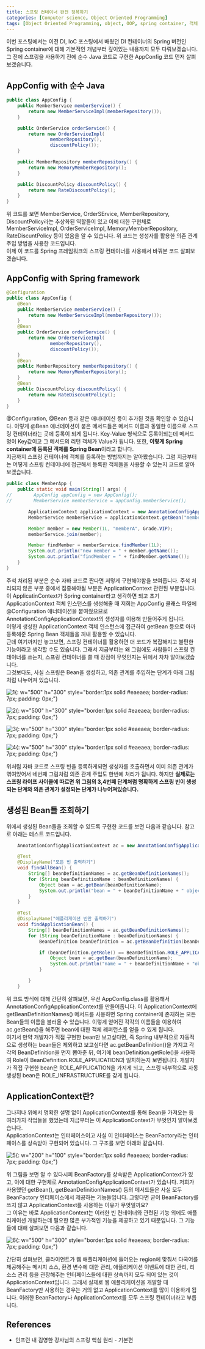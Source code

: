 ```yaml
---
title: 스프링 컨테이너 완전 정복하기
categories: [Computer science, Object Oriented Programming]
tags: [Object Oriented Programming, object, OOP, spring container, 객체 지향 프로그래밍, 객체, 스프링 컨테이너]
---
```


이번 포스팅에서는 이전 DI, IoC 포스팅에서 배웠던 DI 컨테이너의 Spring 버전인 Spring container에 대해 기본적인 개념부터 깊이있는 내용까지 모두 다뤄보겠습니다. 그 전에 스프링을 사용하기 전에 순수 Java 코드로 구현한 AppConfig 코드 먼저 살펴보겠습니다.

## AppConfig with 순수 Java
```java
public class AppConfig {
    public MemberService memberService() {
        return new MemberServiceImpl(memberRepository());
    }

    public OrderService orderService() {
        return new OrderServiceImpl(
                memberRepository(),
                discountPolicy());
    }

    public MemberRepository memberRepository() {
        return new MemoryMemberRepository();
    }

    public DiscountPolicy discountPolicy() {
        return new RateDiscountPolicy();
    }
}
```
위 코드를 보면 MemberService, OrderSErvice, MemberRepository, DiscountPolicy라는 추상화된 역할들이 있고 이에 대한 구현체로 MemberServiceImpl, OrderServiceImpl, MemoryMemberRepository, RateDiscuntPolicy 등이 있음을 알 수 있습니다. 위 코드는 생성자를 활용한 의존 관계 주입 방법을 사용한 코드입니다.   
이제 이 코드를 Spring 프레임워크의 스프링 컨테이너를 사용해서 바꿔본 코드 살펴보겠습니다.

## AppConfig with Spring framework
```java
@Configuration
public class AppConfig {
    @Bean
    public MemberService memberService() {
        return new MemberServiceImpl(memberRepository());
    }
    @Bean
    public OrderService orderService() {
        return new OrderServiceImpl(
                memberRepository(),
                discountPolicy());
    }
    @Bean
    public MemberRepository memberRepository() {
        return new MemoryMemberRepository();
    }
    @Bean
    public DiscountPolicy discountPolicy() {
        return new RateDiscountPolicy();
    }
}
```
@Configuration, @Bean 등과 같은 애너테이션 등이 추가된 것을 확인할 수 있습니다. 이렇게 @Bean 애너테이션이 붙은 메서드들은 메서드 이름과 동일한 이름으로 스프링 컨테이너라는 곳에 등록이 되게 됩니다. Key-Value 형식으로 등록이되는데 메서드 명이 Key값이고 그 메서드의 리턴 객체가 Value가 됩니다. 또한, **이렇게 Spring container에 등록된 객체를 Spring Bean**이라고 합니다.   
지금까지 스프링 컨테이너에 객체를 등록하는 방법까지는 알아봤습니다. 그럼 지금부터는 어떻게 스프링 컨테이너에 접근해서 등록한 객체들을 사용할 수 있는지 코드로 알아보겠습니다.

```java
public class MemberApp {
    public static void main(String[] args) {
//        AppConfig appConfig = new AppConfig();
//        MemberService memberService = appConfig.memberService();

        ApplicationContext applicationContext = new AnnotationConfigApplicationContext(AppConfig.class);
        MemberService memberService = applicationContext.getBean("memberService", MemberService.class);

        Member member = new Member(1L, "memberA", Grade.VIP);
        memberService.join(member);

        Member findMember = memberService.findMember(1L);
        System.out.println("new member = " + member.getName());
        System.out.println("findMember = " + findMember.getName());
    }
}
```
주석 처리된 부분은 순수 자바 코드로 짠다면 저렇게 구현해야함을 보여줍니다. 주석 처리되지 않은 부분 중에서 집중해야될 부분은 ApplicationContext 관련된 부분입니다. 이 ApplicatinContext가 Spring container라고 생각하면 되고 초기 ApplicationContext 객체 인스턴스를 생성해줄 때 저희는 AppConfig 클래스 파일에 @Configuration 애너테이션을 붙여줬으므로 AnnotationConfigApplicationContext의 생성자를 이용해 만들어주게 됩니다.   
이렇게 생성한 ApplicationContext 객체 인스턴스에 접근하여 getBean 등으로 아까 등록해준 Spring Bean 객체들을 꺼내 활용할 수 있습니다.   
근데 여기까지만 놓고보면, 스프링 컨테이너를 활용하면 더 코드가 복잡해지고 불편한 기능이라고 생각할 수도 있습니다. 그래서 지금부터는 왜 그럼에도 사람들이 스프링 컨테이너를 쓰는지, 스프링 컨테이너를 쓸 때 장점이 무엇인지는 뒤에서 차차 알아보겠습니다.   
그것보다도, 사실 스프링은 Bean을 생성하고, 의존 관계를 주입하는 단계가 아래 그림처럼 나누어져 있습니다.

![1](/assets/img/spring-container/1.png){: w="500" h="300" style="border:1px solid #eaeaea; border-radius: 7px; padding: 0px;"}

![2](/assets/img/spring-container/2.png){: w="500" h="300" style="border:1px solid #eaeaea; border-radius: 7px; padding: 0px;"}

![3](/assets/img/spring-container/3.png){: w="500" h="300" style="border:1px solid #eaeaea; border-radius: 7px; padding: 0px;"}

![4](/assets/img/spring-container/4.png){: w="500" h="300" style="border:1px solid #eaeaea; border-radius: 7px; padding: 0px;"}

위처럼 자바 코드로 스프링 빈을 등록하게되면 생성자를 호출하면서 이미 의존 관계가 엮여있어서 네번째 그림처럼 의존 관계 주입도 한번에 처리가 됩니다. 하지만 **실제로는 스프링 라이프 사이클에 따르면 위 그림의 3,4번째 단계처럼 명확하게 스프링 빈이 생성되는 단계와 의존 관계가 설정되는 단계가 나누어져있습니다.**

## 생성된 Bean들 조회하기
위에서 생성된 Bean들을 조회할 수 있도록 구현한 코드를 보면 다음과 같습니다. 참고로 아래는 테스트 코드입니다.
```java
    AnnotationConfigApplicationContext ac = new AnnotationConfigApplicationContext(AppConfig.class);

    @Test
    @DisplayName("모든 빈 출력하기")
    void findAllBean() {
        String[] beanDefinitionNames = ac.getBeanDefinitionNames();
        for (String beanDefinitionName : beanDefinitionNames) {
            Object bean = ac.getBean(beanDefinitionName);
            System.out.println("bean = " + beanDefinitionName + " object = " + bean);
        }
    }

    @Test
    @DisplayName("애플리케이션 빈만 출력하기")
    void findApplicationBean() {
        String[] beanDefinitionNames = ac.getBeanDefinitionNames();
        for (String beanDefinitionName : beanDefinitionNames) {
            BeanDefinition beanDefinition = ac.getBeanDefinition(beanDefinitionName);

            if (beanDefinition.getRole() == BeanDefinition.ROLE_APPLICATION) {
                Object bean = ac.getBean(beanDefinitionName);
                System.out.println("name = " + beanDefinitionName + "object = " + bean);
            }

        }
    }
```
위 코드 방식에 대해 간단히 살펴보면, 우선 AppConfig.class를 활용해서 AnnotationConfigApplicationContext를 만들어줍니다. 이 ApplicationContext에 getBeanDefinitionNames() 메서드를 사용하면 Spring container에 존재하는 모든 Bean들의 이름을 불러올 수 있습니다. 이렇게 얻어진 각각의 이름들을 이용하여 ac.getBean()을 해주면 bean에 대한 객체 레퍼런스를 얻을 수 있게 됩니다.   
여기서 만약 개발자가 직접 구현한 bean만 보고싶다면, 즉 Spring 내부적으로 자동적으로 생성하는 bean들은 제외하고 보고싶다면 ac.getBeanDefinition()을 가지고 각각의 BeanDefinition을 먼저 뽑아준 뒤, 여기에 beanDefinition.getRole()을 사용하여 Role이 BeanDefinition.ROLE_APPLICATION과 일치하는지 보면됩니다. 개발자가 직접 구현한 bean은 ROLE_APPLICATION을 가지게 되고, 스프링 내부적으로 자동 생성된 bean은 ROLE_INFRASTRUCTURE를 갖게 됩니다.

## ApplicationContext란?
그나저나 위에서 명확한 설명 없이 ApplicationContext를 통해 Bean을 가져오는 등 여러가지 작업들을 했었는데 지금부터는 이 ApplicationContext가 무엇인지 알아보겠습니다.   
ApplicationContext는 인터페이스이고 사실 이 인터페이스는 BeanFactory라는 인터페이스를 상속받아 구현되어 있습니다. 그 구조를 보면 아래와 같습니다.

![5](/assets/img/spring-container/5.png){: w="200" h="100" style="border:1px solid #eaeaea; border-radius: 7px; padding: 0px;"}

위 그림을 보면 알 수 있다시피 BeanFactory를 상속받은 ApplicationContext가 있고, 이에 대한 구현체로 AnnotationConfigApplicationContext가 있습니다. 저희가 사용했던 getBean(), getBeanDefinitionNames() 등의 메서드들은 사실 모두 BeanFactory 인터페이스에서 제공하는 기능들입니다. 그렇다면 굳이 BeanFactory를 쓰지 않고 ApplicationContext를 사용하는 이유가 무엇일까요?   
그 이유는 바로 ApplicationContext는 이러한 빈 컨테이너와 관련된 기능 외에도 애플리케이션 개발하는데 필요한 많은 부가적인 기능을 제공하고 있기 때문입니다. 그 기능들에 대해 살펴보면 다음과 같습니다.   

![6](/assets/img/spring-container/6.png){: w="500" h="300" style="border:1px solid #eaeaea; border-radius: 7px; padding: 0px;"}

간단히 살펴보면, 클라이언트가 웹 애플리케이션에 들어오는 region에 맞춰서 다국어를 제공해주는 메시지 소스, 환경 변수에 대한 관리, 애플리케이션 이벤트에 대한 관리, 리소스 관리 등을 관장해주는 인터페이스들에 대한 상속까지 모두 되어 있는 것이 ApplicationContext입니다. 그래서 실제로 웹 애플리케이션을 개발할 때 BeanFactory만 사용하는 경우는 거의 없고 ApplicationContext를 많이 이용하게 됩니다. 이러한 BeanFactory나 ApplicationContext를 모두 스프링 컨테이너라고 부릅니다.

## References
* 인프런 내 김영한 강사님의 스프링 핵심 원리 - 기본편